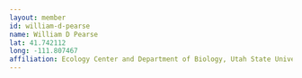 ```yaml
---
layout: member
id: william-d-pearse
name: William D Pearse
lat: 41.742112
long: -111.807467
affiliation: Ecology Center and Department of Biology, Utah State University, Utah, USA
---
```



